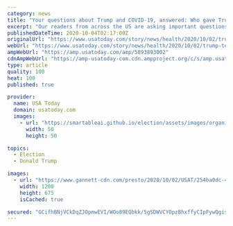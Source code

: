 ```yaml
---
category: news
title: "Your questions about Trump and COVID-19, answered: Who gave Trump coronavirus? What is the Regeneron antibody 'cocktail'?"
excerpt: "Our readers from across the US are asking important questions about President Trump's positive COVID-19 test. We answer your questions."
publishedDateTime: 2020-10-04T02:17:00Z
originalUrl: "https://www.usatoday.com/story/news/health/2020/10/02/trump-tests-positive-coronavirus-reader-questions-answers/5893893002/"
webUrl: "https://www.usatoday.com/story/news/health/2020/10/02/trump-tests-positive-coronavirus-reader-questions-answers/5893893002/"
ampWebUrl: "https://amp.usatoday.com/amp/5893893002"
cdnAmpWebUrl: "https://amp-usatoday-com.cdn.ampproject.org/c/s/amp.usatoday.com/amp/5893893002"
type: article
quality: 100
heat: 100
published: true

provider:
  name: USA Today
  domain: usatoday.com
  images:
    - url: "https://smartableai.github.io/election/assets/images/organizations/usatoday.com-50x50.jpg"
      width: 50
      height: 50

topics:
  - Election
  - Donald Trump

images:
  - url: "https://www.gannett-cdn.com/presto/2020/10/02/USAT/254ba0dc-4449-49f3-8f00-5c3548dcfccb-Melania_Donald_Virus_Outbreak_Trump.jpg?auto=webp&crop=4811,2706,x1,y143&format=pjpg&width=1200"
    width: 1200
    height: 675
    isCached: true

secured: "GCifhBNjVCkDqZJOpmwEVI/WOo89EQbkk/5gSDWVCYOpzBhxffyCIpFywQgisXUGKDi38X1Rjdj4o1herDIy8phYlqw/nUu4/xoYYtoOCwpwtE7ePwzWQSkRC1flhOs4gnFHDdlsgcCw8nravRYqIbkKRQZdeOEplLpz1bkkCR4ME/XrOPR95tiRn7/Qtr4bRJrNj2JmjtXVxzMTgeAaaAmPLMI4/4BnJe2MWo/F+DgqEPw9psO+Ps8ga2j4KkY/e0nwP234PyTJuatFYuf2oR3aVl6qIPW8kSHOKfHshtwGGWfIJokEQmwYkiUBlZ5ToZIdBlJPPp+4ux/bfsl5PwQtY98ZrM2xOh/MnXH9HWs=;AGVXBUFWmVLY0wH6NuqwKg=="
---
```


